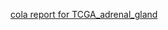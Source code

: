 [cola report for TCGA_adrenal_gland](https://cola-recount2.github.io/TCGA_adrenal_gland/cola_report.html)
